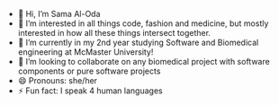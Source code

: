 - 👋 Hi, I’m Sama Al-Oda
- 👀 I’m interested in all things code, fashion and medicine, but mostly interested in how all these things intersect together.
- 🌱 I’m currently in my 2nd year studying Software and Biomedical engineering at McMaster University!
- 💞️ I’m looking to collaborate on any biomedical project with software components or pure software projects
- 😄 Pronouns: she/her
- ⚡ Fun fact: I speak 4 human languages 

<!---
samaaloda/samaaloda is a ✨ special ✨ repository because its `README.md` (this file) appears on your GitHub profile.
You can click the Preview link to take a look at your changes.
--->
